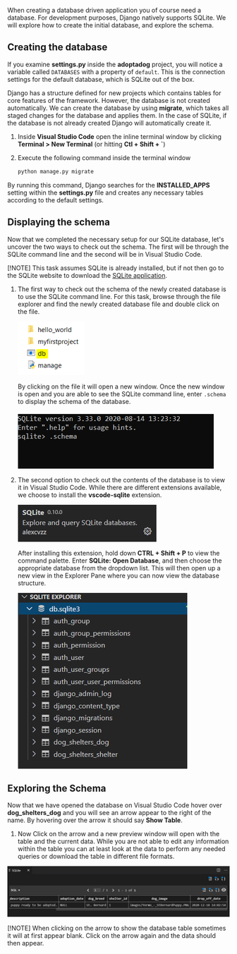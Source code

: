 [1]: https://www.sqlite.org/download.html "Link to SQLite webpage"

When creating a database driven application you of course need a database. For development purposes, Django natively supports SQLite. We will explore how to create the initial database, and explore the schema.

## Creating the database

If you examine **settings.py** inside the **adoptadog** project, you will notice a variable called `DATABASES` with a property of `default`. This is the connection settings for the default database, which is SQLite out of the box.

Django has a structure defined for new projects which contains tables for core features of the framework. However, the database is not created automatically. We can create the database by using **migrate**, which takes all staged changes for the database and applies them. In the case of SQLite, if the database is not already created Django will automatically create it.

1. Inside **Visual Studio Code** open the inline terminal window by clicking **Terminal > New Terminal** (or hitting **Ctl + Shift + `**)

2. Execute the following command inside the terminal window

    ```bash
    python manage.py migrate
    ```

By running this command, Django searches for the **INSTALLED_APPS** setting within the **settings.py** file and creates any necessary tables according to the default settings.

## Displaying the schema

Now that we completed the necessary setup for our SQLite database, let's uncover the two ways to check out the schema. The first will be through the SQLite command line and the second will be in Visual Studio Code. 

[!NOTE] 
This task assumes SQLite is already installed, but if not then go to the SQLite website to download the [SQLite application][1].

1. The first way to check out the schema of the newly created database is to use the SQLite command line. For this task, browse through the file explorer and find the newly created database file and double click on the file.

    ![SQLite Database file](../Module2/Module2_Images/Module2_DBImage.PNG)

    By clicking on the file it will open a new window. Once the new window is open and you are able to see the SQLite command line, enter `.schema` to display the schema of the database.

    ![SQLite Command Line](../Module2/Module2_Images/Module2_SQLiteCommandLine.PNG)

2. The second option to check out the contents of the database is to view it in Visual Studio Code. While there are different extensions available, we choose to install the **vscode-sqlite** extension.

    ![SQLite Extension](../Module2/Module2_Images/Module2_VSC_SQLiteExt.PNG)

    After installing this extension, hold down **CTRL + Shift + P** to view the command palette. Enter **SQLite: Open Database**, and then choose the appropriate database from the dropdown list. This will then open up a new view in the Explorer Pane where you can now view the database structure.

    ![SQLite Explorer](../Module2/Module2_Images/Module2_AddModels.PNG)


## Exploring the Schema

Now that we have opened the database on Visual Studio Code hover over **dog_shelters_dog** and you will see an arrow appear to the right of the name. By hovering over the arrow it should say **Show Table**. 

1. Now Click on the arrow and a new preview window will open with the table and the current data. While you are not able to edit any information within the table you can at least look at the data to perform any needed queries or download the table in different file formats.

 ![VSC Datatable](../Module2/Module2_Images/Module2_ShowVSCDatabaseTable.PNG)

[!NOTE] 
When clicking on the arrow to show the database table sometimes it will at first appear blank. Click on the arrow again and the data should then appear.
